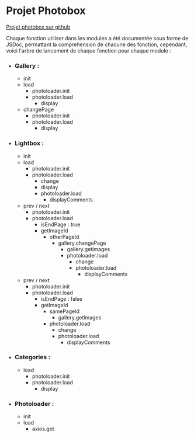 # Projet Photobox

[Projet photobox sur github](https://github.com/Raikuji/photobox)

Chaque fonction utiliser dans les modules a été documentée sous forme de JSDoc, permattant la comprehension de chacune des fonction, cependant, voici l'arbre de lancement de chaque fonction pour chaque module :

 - ### Gallery :
    - init
    - load 
        - photoloader.init
        - photoloader.load
            - display
    - changePage
        - photoloader.init
        - photoloader.load
            - display

 -  ### Lightbox :
    - init
    - load
        - photoloader.init
        - photoloader.load
            - change
            - display
            - photoloader.load
                - displayComments
    - prev / next
        - photoloader.init
        - photoloader.load
            - isEndPage : true
            - getImageId
                - otherPageId
                    - gallery.changePage
                        - gallery.getImages
                        - photoloader.load
                            - change
                            - photoloader.load
                                - displayComments
    - prev / next
        - photoloader.init
        - photoloader.load
            - isEndPage : false
            - getImageId
                - samePageId
                    - gallery.getImages
                - photoloader.load
                    - change
                    - photoloader.load
                        - displayComments

 - ### Categories :
    - load
        - photoloader.init
        - photoloader.load
            - display

 - ### Photoloader :
    - init
    - load
        - axios.get
